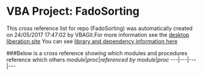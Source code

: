 # VBA Project: FadoSorting
This cross reference list for repo (FadoSorting) was automatically created on 24/05/2017 17:47:02 by VBAGit.For more information see the [desktop liberation site](http://ramblings.mcpher.com/Home/excelquirks/drivesdk/gettinggithubready "desktop liberation")
You can see [library and dependency information here](dependencies.md)

###Below is a cross reference showing which modules and procedures reference which others
*module*|*proc*|*referenced by module*|*proc*
---|---|---|---
